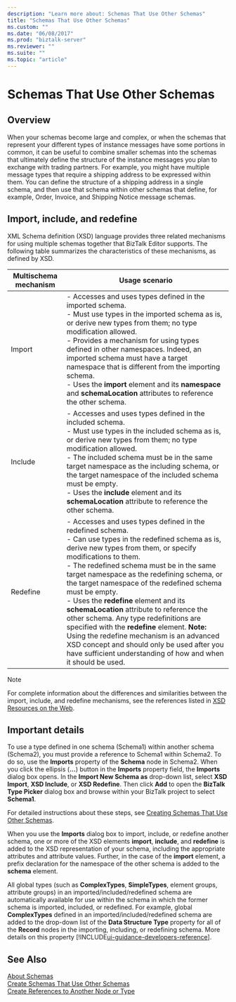 ```yaml
---
description: "Learn more about: Schemas That Use Other Schemas"
title: "Schemas That Use Other Schemas"
ms.custom: ""
ms.date: "06/08/2017"
ms.prod: "biztalk-server"
ms.reviewer: ""
ms.suite: ""
ms.topic: "article"
---
```

# Schemas That Use Other Schemas

## Overview
When your schemas become large and complex, or when the schemas that represent your different types of instance messages have some portions in common, it can be useful to combine smaller schemas into the schemas that ultimately define the structure of the instance messages you plan to exchange with trading partners. For example, you might have multiple message types that require a shipping address to be expressed within them. You can define the structure of a shipping address in a single schema, and then use that schema within other schemas that define, for example, Order, Invoice, and Shipping Notice message schemas.  

## Import, include, and redefine  
 XML Schema definition (XSD) language provides three related mechanisms for using multiple schemas together that BizTalk Editor supports. The following table summarizes the characteristics of these mechanisms, as defined by XSD.  
  
|Multischema mechanism|Usage scenario|  
|---------------------------|--------------------|  
|Import|-   Accesses and uses types defined in the imported schema.<br />-   Must use types in the imported schema as is, or derive new types from them; no type modification allowed.<br />-   Provides a mechanism for using types defined in other namespaces. Indeed, an imported schema must have a target namespace that is different from the importing schema.<br />-   Uses the **import** element and its **namespace** and **schemaLocation** attributes to reference the other schema.|  
|Include|-   Accesses and uses types defined in the included schema.<br />-   Must use types in the included schema as is, or derive new types from them; no type modification allowed.<br />-   The included schema must be in the same target namespace as the including schema, or the target namespace of the included schema must be empty.<br />-   Uses the **include** element and its **schemaLocation** attribute to reference the other schema.|  
|Redefine|-   Accesses and uses types defined in the redefined schema.<br />-   Can use types in the redefined schema as is, derive new types from them, or specify modifications to them.<br />-   The redefined schema must be in the same target namespace as the redefining schema, or the target namespace of the redefined schema must be empty.<br />-   Uses the **redefine** element and its **schemaLocation** attribute to reference the other schema. Any type redefinitions are specified with the **redefine** element. **Note:**      Using the redefine mechanism is an advanced XSD concept and should only be used after you have sufficient understanding of how and when it should be used.|  
  
> [!NOTE]
>  For complete information about the differences and similarities between the import, include, and redefine mechanisms, see the references listed in [XSD Resources on the Web](../core/xsd-resources-on-the-web.md).  

## Important details  
 To use a type defined in one schema (Schema1) within another schema (Schema2), you must provide a reference to Schema1 within Schema2. To do so, use the **Imports** property of the **Schema** node in Schema2. When you click the ellipsis (**...**) button in the **Imports** property field, the **Imports** dialog box opens. In the **Import New Schema as** drop-down list, select **XSD Import**, **XSD Include**, or **XSD Redefine**. Then click **Add** to open the **BizTalk Type Picker** dialog box and browse within your BizTalk project to select **Schema1**.  
  
 For detailed instructions about these steps, see [Creating Schemas That Use Other Schemas](../core/how-to-create-schemas-that-use-other-schemas.md).  
  
 When you use the **Imports** dialog box to import, include, or redefine another schema, one or more of the XSD elements **import**, **include**, and **redefine** is added to the XSD representation of your schema, including the appropriate attributes and attribute values. Further, in the case of the **import** element, a prefix declaration for the namespace of the other schema is added to the **schema** element.  
  
 All global types (such as **ComplexTypes**, **SimpleTypes**, element groups, attribute groups) in an imported/included/redefined schema are automatically available for use within the schema in which the former schema is imported, included, or redefined. For example, global **ComplexTypes** defined in an imported/included/redefined schema are added to the drop-down list of the **Data Structure Type** property for all of the **Record** nodes in the importing, including, or redefining schema. More details on this property [!INCLUDE[ui-guidance-developers-reference](../includes/ui-guidance-developers-reference.md)].
  
## See Also  
 [About Schemas](../core/about-schemas.md)   
 [Create Schemas That Use Other Schemas](../core/how-to-create-schemas-that-use-other-schemas.md)   
 [Create References to Another Node or Type](../core/how-to-create-references-to-another-node-or-type.md)

